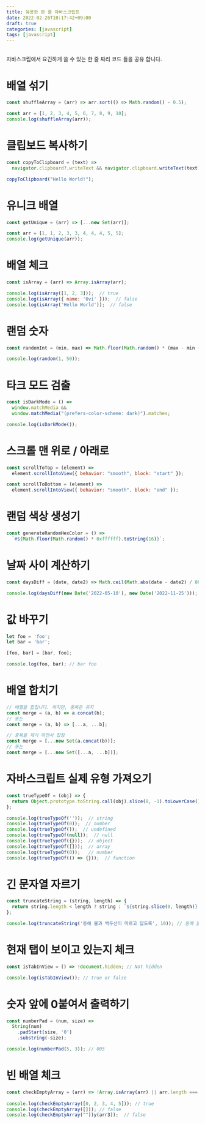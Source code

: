 ```yaml
---
title: 유용한 한 줄 자바스크립트
date: 2022-02-26T10:17:42+09:00
draft: true
categories: [javascript]
tags: [javascript]
---
```


## 
자바스크립에서 요긴하게 쓸 수 있는 한 줄 짜리 코드 들을 공유 합니다.

# 배열 섞기

```javascript
const shuffleArray = (arr) => arr.sort(() => Math.random() - 0.5);

const arr = [1, 2, 3, 4, 5, 6, 7, 8, 9, 10];  
console.log(shuffleArray(arr));
```

## 

# 클립보드 복사하기

```javascript
const copyToClipboard = (text) =>
  navigator.clipboard?.writeText && navigator.clipboard.writeText(text);

copyToClipboard("Hello World!");
```



# 유니크 배열

```javascript
const getUnique = (arr) => [...new Set(arr)];

const arr = [1, 1, 2, 3, 3, 4, 4, 4, 5, 5];
console.log(getUnique(arr));
```



# 배열 체크

```javascript
const isArray = (arr) => Array.isArray(arr);

console.log(isArray([1, 2, 3]));  // true
console.log(isArray({ name: 'Ovi' }));  // false
console.log(isArray('Hello World'));  // false
```



# 랜덤 숫자

```javascript
const randomInt = (min, max) => Math.floor(Math.random() * (max - min + 1) + min);

console.log(random(1, 50));
```



# 타크 모드 검출

```javascript
const isDarkMode = () =>
  window.matchMedia &&
  window.matchMedia("(prefers-color-scheme: dark)").matches;

console.log(isDarkMode());
```



# 스크롤 맨 위로 / 아래로

```javascript
const scrollToTop = (element) =>
  element.scrollIntoView({ behavior: "smooth", block: "start" });

const scrollToBottom = (element) =>
  element.scrollIntoView({ behavior: "smooth", block: "end" });
```



# 랜덤 색상 생성기

```javascript
const generateRandomHexColor = () =>
  `#${Math.floor(Math.random() * 0xffffff).toString(16)}`;
```



# 날짜 사이 계산하기

```javascript
const daysDiff = (date, date2) => Math.ceil(Math.abs(date - date2) / 86400000);

console.log(daysDiff(new Date('2022-05-10'), new Date('2022-11-25')));  // 199
```



# 값 바꾸기

```javascript
let foo = 'foo';
let bar = 'bar';

[foo, bar] = [bar, foo];

console.log(foo, bar); // bar foo
```



# 배열 합치기

```javascript
// 배열을 합칩니다. 하지만, 중복은 유지
const merge = (a, b) => a.concat(b);
// 또는
const merge = (a, b) => [...a, ...b];

// 중복을 제거 하면서 합침
const merge = [...new Set(a.concat(b))];
// 또는
const merge = [...new Set([...a, ...b])];
```



# 자바스크립트 실제 유형 가져오기

```javascript
const trueTypeOf = (obj) => {
  return Object.prototype.toString.call(obj).slice(8, -1).toLowerCase();
};

console.log(trueTypeOf(''));  // string
console.log(trueTypeOf(0));  // number
console.log(trueTypeOf());  // undefined
console.log(trueTypeOf(null));  // null
console.log(trueTypeOf({}));  // object
console.log(trueTypeOf([]));  // array
console.log(trueTypeOf(0));   // number
console.log(trueTypeOf(() => {}));  // function
```



# 긴 문자열 자르기

```javascript
const truncateString = (string, length) => {
  return string.length < length ? string : `${string.slice(0, length)}...`;
};

console.log(truncateString('동해 물과 백두산이 마르고 닳도록', 10)); // 동해 물과 백두산이
```



# 현재 탭이 보이고 있는지 체크

```javascript
const isTabInView = () => !document.hidden; // Not hidden

console.log(isTabInView()); // true or false
```



# 숫자 앞에 0붙여서 출력하기

```javascript
const numberPad = (num, size) =>
  String(num)
    .padStart(size, '0')
    .substring(-size);

console.log(numberPad(5, 3)); // 005
```



# 빈 배열 체크

```javascript
const checkEmptyArray = (arr) => !Array.isArray(arr) || arr.length === 0;
 
console.log(checkEmptyArray([0, 2, 3, 4, 5])); // true
console.log(checkEmptyArray([])); // false
console.log(checkEmptyArray(""))y(arr3));  // false
```
